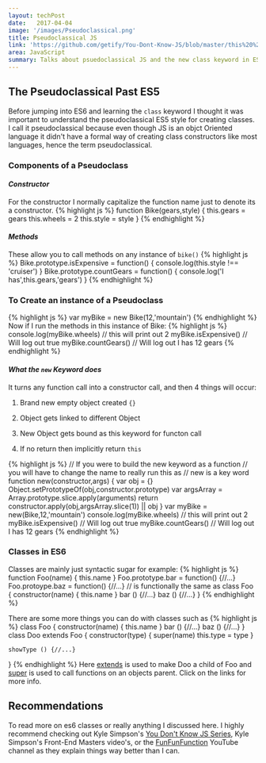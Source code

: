 ```yaml
---
layout: techPost
date:   2017-04-04
image: '/images/Pseudoclassical.png'
title: Pseudoclassical JS
link: 'https://github.com/getify/You-Dont-Know-JS/blob/master/this%20%26%20object%20prototypes/ch4.md'
area: JavaScript
summary: Talks about psuedoclassical JS and the new class keyword in ES6
---
```

## The Pseudoclassical Past ES5
Before jumping into ES6 and learning the `class` keyword I thought it was important to understand the pseudoclassical ES5 style for creating classes.  I call it pseudoclassical because even though JS is an objct Oriented language it didn't have a formal way of creating class constructors like most languages, hence the term pseudoclassical.

### Components of a Pseudoclass

#### *Constructor*
For the constructor I normally capitalize the function name just to denote its a constructor.
{% highlight js %}
function Bike(gears,style) {
  this.gears = gears
  this.wheels = 2
  this.style = style
}
{% endhighlight %}

#### *Methods*
These allow you to call methods on any instance of `bike()`
{% highlight js %}
Bike.prototype.isExpensive = function() {
  console.log(this.style !== 'cruiser')
}
Bike.prototype.countGears = function() {
  console.log('I has',this.gears,'gears')
}
{% endhighlight %}

### To Create an instance of a Pseudoclass
{% highlight js %}
var myBike = new Bike(12,'mountain')
{% endhighlight %}
Now if I run the methods in this instance of Bike:
{% highlight js %}
console.log(myBike.wheels) // this will print out 2
myBike.isExpensive() // Will log out true
myBike.countGears() // Will log out I has 12 gears
{% endhighlight %}

#### *What the `new` Keyword does*
It turns any function call into a constructor call, and then 4 things will occur:

1. Brand new empty object created `{}`

2. Object gets linked to different Object

3. New Object gets bound as this keyword for functon call

4. If no return then implicitly return `this`

{% highlight js %}
// If you were to build the new keyword as a function
// you will have to change the name to really run this as
// new is a key word
function new(constructor,args) {
  var obj = {}
  Object.setPrototypeOf(obj,constructor.prototype)
  var argsArray = Array.prototype.slice.apply(arguments)
  return constructor.apply(obj,argsArray.slice(1)) || obj
}
var myBike = new(Bike,12,'mountain')
console.log(myBike.wheels) // this will print out 2
myBike.isExpensive() // Will log out true
myBike.countGears() // Will log out I has 12 gears
{% endhighlight %}

### Classes in ES6
Classes are mainly just syntactic sugar for example:
{% highlight js %}
function Foo(name) {
  this.name
}
Foo.prototype.bar = function() {//...}
Foo.protoype.baz = function() {//...}
// is functionally the same as
class Foo {
  constructor(name) {
    this.name
  }
  bar () {//...}
  baz () {//...}
}
{% endhighlight %}

There are some more things you can do with classes such as
{% highlight js %}
  class Foo {
    constructor(name) {
      this.name
    }
    bar () {//...}
    baz () {//...}
  }
  class Doo extends Foo {
    constructor(type) {
      super(name)
      this.type = type
    }

    showType () {//...}
  }
{% endhighlight %}
Here [extends](https://developer.mozilla.org/en-US/docs/Web/JavaScript/Reference/Classes/extends) is used to make Doo a child of Foo and [super](https://developer.mozilla.org/en-US/docs/Web/JavaScript/Reference/Operators/super) is used to call functions on an objects parent.  Click on the links for more info.

## Recommendations

To read more on es6 classes or really anything I discussed here.  I highly recommend checking out Kyle Simpson's [You Don't Know JS Series](https://github.com/getify/You-Dont-Know-JS), Kyle Simpson's Front-End Masters video's, or the [FunFunFunction](https://www.youtube.com/channel/UCO1cgjhGzsSYb1rsB4bFe4Q) YouTube channel as they explain things way better than I can.
